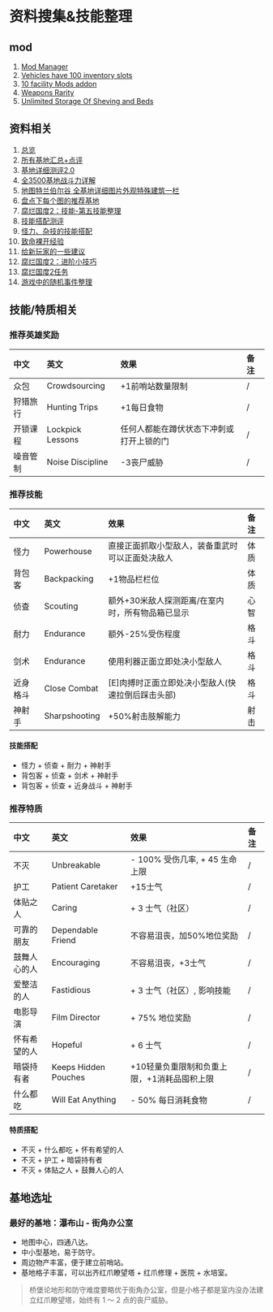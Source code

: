 # 资料搜集&技能整理

## mod

1. [Mod Manager](https://www.nexusmods.com/stateofdecay2/mods/96)
2. [Vehicles have 100 inventory slots](https://www.nexusmods.com/stateofdecay2/mods/35)
3. [10 facility Mods addon](https://www.nexusmods.com/stateofdecay2/mods/102)
4. [Weapons Rarity](https://www.nexusmods.com/stateofdecay2/mods/387)
5. [Unlimited Storage Of Sheving and Beds](https://www.nexusmods.com/stateofdecay2/mods/86)

## 资料相关

1. [总览](https://shimo.im/sheets/8Nk6MeoPYycYEqLz/%20%E3%80%8A%E6%B8%B8%E6%88%8F%E8%B5%84%E6%96%994.5.3(%E5%A2%9E%E5%8A%A0%E5%A5%A2%E4%BE%88%E5%93%81%E3%80%81%E7%BA%B8%E6%9D%A1%E5%8F%8A%E6%9D%82%E7%89%A9%E5%A4%A7%E5%85%A8)%E3%80%8B)
2. [所有基地汇总+点评](https://tieba.baidu.com/p/5712427929?see_lz=1)
3. [基地详细测评2.0](https://tieba.baidu.com/p/6559654622?see_lz=1)
4. [全3500基地战斗力详解](https://tieba.baidu.com/p/6736953120?see_lz=1)
5. [地图特兰伯尔谷 全基地详细图片外观特殊建筑一栏](https://tieba.baidu.com/p/7512597043?see_lz=1)
6. [盘点下每个图的推荐基地](https://tieba.baidu.com/p/6623182950?see_lz=1)
7. [腐烂国度2：技能-第五技能整理](https://tieba.baidu.com/p/5706914255?see_lz=1)
8. [技能搭配测评](https://tieba.baidu.com/p/7861482938?see_lz=1)
9. [怪力、杂技的技能搭配](https://tieba.baidu.com/p/7885631229?see_lz=1)
10. [致命裸开经验](https://tieba.baidu.com/p/7783187234?see_lz=1)
11. [给新玩家的一些建议](https://tieba.baidu.com/p/7231435098?see_lz=1)
12. [腐烂国度2：进阶小技巧](https://tieba.baidu.com/p/6695054128?see_lz=1)
13. [腐烂国度2任务](https://tieba.baidu.com/p/7517424433?see_lz=1)
14. [游戏中的随机事件整理](https://tieba.baidu.com/p/6593366071?see_lz=1)

## 技能/特质相关

### 推荐英雄奖励

| 中文 | 英文 | 效果 | 备注 |
| :-----| :-----| :-----|:-----|
| 众包 | Crowdsourcing | +1前哨站数量限制 | / |
| 狩猎旅行 | Hunting Trips | +1每日食物 | / |
| 开锁课程 | Lockpick Lessons | 任何人都能在蹲伏状态下冲刺或打开上锁的门 | / |
| 噪音管制 | Noise Discipline | -3丧尸威胁 | / |
### 推荐技能

| 中文 | 英文 | 效果 | 备注 |
| :-----| :-----| :-----|:-----|
| 怪力 | Powerhouse | 直接正面抓取小型敌人，装备重武时可以正面处决敌人 | 体质 |
| 背包客 | Backpacking | +1物品栏栏位 | 体质 |
| 侦查 | Scouting | 额外+30米敌人探测距离/在室内时，所有物品箱已显示 | 心智 |
| 耐力 | Endurance | 额外-25%受伤程度 | 格斗 |
| 剑术 | Endurance | 使用利器正面立即处决小型敌人 | 格斗 |
| 近身格斗 | Close Combat | [E]肉搏时正面立即处决小型敌人(快速拉倒后踩击头部) | 格斗 |
| 神射手 | Sharpshooting | +50%射击肢解能力 | 射击 |

#### 技能搭配

- 怪力 + 侦查 + 耐力 + 神射手
- 背包客 + 侦查 + 剑术 + 神射手
- 背包客 + 侦查 + 近身战斗 + 神射手
### 推荐特质

| 中文 | 英文 | 效果 | 备注 |
| :-----| :-----| :-----|:-----|
| 不灭 | Unbreakable | - 100% 受伤几率, + 45 生命上限 | / |
| 护工 | Patient Caretaker | +15士气 | / |
| 体贴之人 | Caring | + 3 士气（社区）| / |
| 可靠的朋友 | Dependable Friend | 不容易沮丧，加50%地位奖励| / |
| 鼓舞人心的人 | Encouraging | 不容易沮丧，+3士气| / |
| 爱整洁的人 | Fastidious | + 3 士气（社区）, 影响技能| / |
| 电影导演 | Film Director | + 75% 地位奖励| / |
| 怀有希望的人 | Hopeful | + 6 士气| / |
| 暗袋持有者 | Keeps Hidden Pouches | +10轻量负重限制和负重上限，+1消耗品囤积上限| / |
| 什么都吃 | Will Eat Anything | - 50% 每日消耗食物| / |

#### 特质搭配

- 不灭 + 什么都吃 + 怀有希望的人
- 不灭 + 护工 + 暗袋持有者
- 不灭 + 体贴之人 + 鼓舞人心的人

## 基地选址

### 最好的基地：瀑布山 - 街角办公室

- 地图中心，四通八达。
- 中小型基地，易于防守。
- 周边物产丰富，便于建立前哨站。
- 基地格子丰富，可以出齐红爪瞭望塔 + 红爪修理 + 医院 + 水培室。

> 桥堡论地形和防守难度要略优于街角办公室，但是小格子都是室内没办法建立红爪瞭望塔，始终有 1 ～ 2 点的丧尸威胁。




